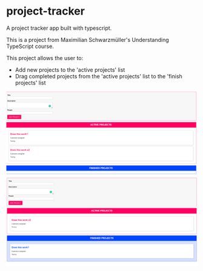 # project-tracker

A project tracker app built with typescript.

This is a project from Maximilian Schwarzmüller's Understanding TypeScript course.

This project allows the user to:
- Add new projects to the 'active projects' list
- Drag completed projects from the 'active projects' list to the 'finish projects' list

<img src="https://raw.githubusercontent.com/gds91/project-tracker/main/.github/images/overview.png" alt="" width="800">

<img src="https://raw.githubusercontent.com/gds91/project-tracker/main/.github/images/split.png" alt="" width="800">
